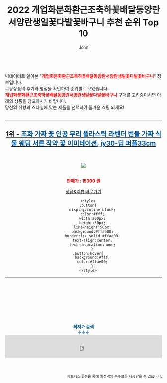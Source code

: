 ﻿---
layout: post
title:  "2022 개업화분화환근조축하꽃배달동양란서양란생일꽃다발꽃바구니 추천 순위 Top 10"
author: John
categories: [ 여가/생활편의 ]
tags: [  ]
image: https://static.coupangcdn.com/image/vendor_inventory/88c4/98564f2889b9c4a45ceb0d70b181f86bc14d5c6afe878815326010873903.jpeg 
description: "2022 개업화분화환근조축하꽃배달동양란서양란생일꽃다발꽃바구니 추천 순위 Top 10 관련 상품으로 가장 고객 선호도가 높은 제품입니다."
toc: true
toc_sticky: true
---

<br>
빅데이터로 알아본 "<b><font color='#ff0000'>개업화분화환근조축하꽃배달동양란서양란생일꽃다발꽃바구니</font></b>" 정보입니다.
<br>
쿠팡상품의 후기와 평점을 확인하여 순위별로 모았습니다.
<br>
<b><font color='#ff0000'>개업화분화환근조축하꽃배달동양란서양란생일꽃다발꽃바구니</font></b>  구매를 고려중이시면 아래의 상품을 참고하시기 바랍니다.
<br>
당신의 취향과 스타일에 맞는 제품을 선택하여 즐거운 쇼핑 되세요!
<br><br>
<hr>
<p>
    
<center><h2><a href="https://link.coupang.com/re/AFFSDP?lptag=AF7307611&pageKey=6341527802&itemId=13305943160&vendorItemId=80608455496&traceid=V0-153-f03872adb85b6791&requestid=20221108084013902065469" target="_blank"><b>1위 - <font color='#01579B'>조화 가짜 꽃 인공 무리 플라스틱 라벤더 번들 가짜 식물 웨딩 서른 작약 꽃 이미테이션, jy30-딥 퍼플33cm</font></b></a></h2><br>

<a href="https://link.coupang.com/re/AFFSDP?lptag=AF7307611&pageKey=6341527802&itemId=13305943160&vendorItemId=80608455496&traceid=V0-153-f03872adb85b6791&requestid=20221108084013902065469" target="_blank"><img src="https://static.coupangcdn.com/image/vendor_inventory/88c4/98564f2889b9c4a45ceb0d70b181f86bc14d5c6afe878815326010873903.jpeg"></a><br><br>

<b><font color='#ff0000'>판매가 : 15300 원</font></b><br>

<a href="https://link.coupang.com/re/AFFSDP?lptag=AF7307611&pageKey=6341527802&itemId=13305943160&vendorItemId=80608455496&traceid=V0-153-f03872adb85b6791&requestid=20221108084013902065469" target="_blank" class="button">상품&리뷰 바로가기</a><p>

        <style>
        .button{
            display:inline-block;
            color:#fff;
            width:200px;
            height:50px;
            line-height:50px;
            background:#ffae00;
            border:1px solid #ffae00;
            text-align:center;
            text-decoration:none;
            }
        .button:hover{
            background:#fff;
            color:#ffae00;
            }
        </style>

<hr>

<br><br><br><br><br><br><br>
<center><b><font color='#01579B' size='medium'>최저가 검색<br>
↓↓↓</font></b></center>
<center><iframe src="https://coupa.ng/b1Tbjx" width="100%" height="75" frameborder="0" scrolling="no" referrerpolicy="unsafe-url"></iframe></center>
<br><br>
<p>
<small>
    <div align="right">파트너스 활동을 통해 일정액의 수수료를 제공받을 수 있습니다.</div>
</small>
</p>

